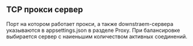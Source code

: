 ## TCP прокси сервер

Порт на котором работает прокси, а также downstraem-сервера указываются в appsettings.json в разделе Proxy.
При балансировке выбирается сервер с наиеньшим количеством активных соединений.
